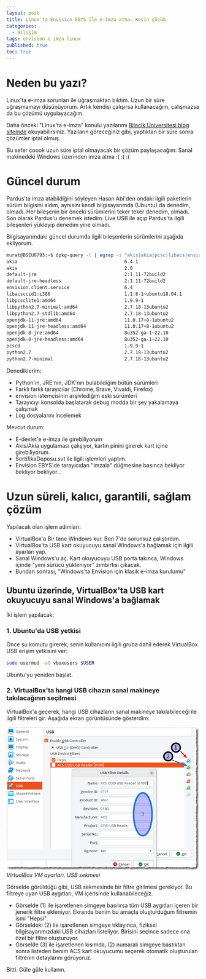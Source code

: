 ```yaml
---
layout: post
title: Linux'ta Envision EBYS ile e-imza atma. Kesin çözüm.
categories:
  - Bilişim
tags: envision e-imza linux
published: true
toc: true
---
```


# Neden bu yazı?
Linux'ta e-imza sorunları ile uğraşmaktan bıktım. Uzun bir süre uğraşmamayı düşünüyorum. Artık kendisi çalışırsa kullanacağım, çalışmazsa da bu çözümü uygulayacağım.

Daha önceki "Linux'ta e-imza" konulu yazılarımı [Bilecik Üniversitesi blog sitemde](http://web.bilecik.edu.tr/murat-ozalp?s=linux+e-imza) okuyabilirsiniz. Yazıların göreceğiniz gibi, yaptıktan bir süre sonra çözümler iptal olmuş.

Bu sefer çoook uzun süre iptal olmayacak bir çözüm paylaşacağım: Sanal makinedeki Windows üzerinden imza atma :( :( :(

# Güncel durum
Pardus'ta imza atabildiğini söyleyen Hasan Abi'den ondaki ilgili paketlerin sürüm bilgisini aldım, aynısını kendi bilgisayarımda (Ubuntu) da denedim, olmadı. Her bileşenin bir önceki sürümlerini teker teker denedim, olmadı. Son olarak Pardus'u denemek istedim. Live USB ile açıp Pardus'ta ilgili bileşenleri yükleyip denedim yine olmadı.

Bilgisayarımdaki güncel durumda ilgili bileşenlerin sürümlerini aşağıda ekliyorum.

```bash
murat@BSEU0793:~$ dpkg-query -l | egrep -i "akis|akia|pcsc|libacs|envision|jre|python2" | cut -c5-71
akia                                       6.4.1                   
akis                                       2.0                     
default-jre                                2:1.11-72build2         
default-jre-headless                       2:1.11-72build2         
envision.client.service                    6.4                     
libacsccid1:i386                           1.1.8-1~ubuntu18.04.1   
libpcsclite1:amd64                         1.9.9-1                 
libpython2.7-minimal:amd64                 2.7.18-13ubuntu2        
libpython2.7-stdlib:amd64                  2.7.18-13ubuntu2        
openjdk-11-jre:amd64                       11.0.17+8-1ubuntu2      
openjdk-11-jre-headless:amd64              11.0.17+8-1ubuntu2      
openjdk-8-jre:amd64                        8u352-ga-1~22.10        
openjdk-8-jre-headless:amd64               8u352-ga-1~22.10        
pcscd                                      1.9.9-1                 
python2.7                                  2.7.18-13ubuntu2        
python2.7-minimal                          2.7.18-13ubuntu2        
```

Denediklerim:
- Python'ın, JRE'nin, JDK'nın bulabildiğim bütün sürümleri
- Farklı farklı tarayıcılar (Chrome, Brave, Vivaldi, Firefox)
- envision istemcisinin arşivlediğim eski sürümleri
- Tarayıcıyı konsolda başlatarak debug modda bir şey yakalamaya çalışmak
- Log dosyalarını incelemek

Mevcut durum:
- E-devlet'e e-imza ile girebiliyorum
- Akis/Akia uygulaması çalışıyor, kartın pinini girerek kart içine girebiliyorum.
- SertifikaDeposu.svt ile ilgili işlemleri yaptım.
- Envision EBYS'de tarayıcıdan "imzala" düğmesine basınca bekliyor bekliyor bekliyor...

# Uzun süreli, kalıcı, garantili, sağlam çözüm

Yapılacak olan işlem adımları:
- VirtualBox'a Bir tane Windows kur. Ben 7'de sorunsuz çalıştırdım.
- VirtualBox'ta USB kart okuyucuyu sanal Windows'a bağlamak için ilgili ayarları yap.
- Sanal Windows'u aç. Kart okuyucuyu USB porta takınca, Windows içinde "yeni sürücü yükleniyor" zımbırtısı çıkacak.
- Bundan sonrası, "Windows'ta Envision için klasik e-imza kurulumu"

## Ubuntu üzerinde, VirtualBox'ta USB kart okuyucuyu sanal Windows'a bağlamak
İki işlem yapılacak:

### 1. Ubuntu'da USB yetkisi
Önce şu komutu girerek, senin kullanıcını ilgili gruba dahil ederek VirtualBox USB erişim yetkisini ver:
```bash
sudo usermod -aG vboxusers $USER
```

Ubuntu'yu yeniden başlat.

### 2. VirtualBox'ta hangi USB cihazın sanal makineye takılacağının seçilmesi
VirtualBox'a geçerek, hangi USB cihazların sanal makineye takılabileceği ile ilgili filtreleri gir. Aşağıda ekran görüntüsünde gösterdim:

![](/images/2022-12-09-linux-envision-eimza-kesincozum.png)
_VirtualBox VM ayarları. USB sekmesi_

Görselde görüldüğü gibi, USB sekmesinde bir filtre girilmesi gerekiyor. Bu filtreye uyan USB aygıtları, VM içerisinde kullanabileceğiz.

- Görselde (1) ile işaretlenen simgeye basılırsa tüm USB aygıtları içeren bir jenerik filtre ekleniyor. Ekranda benim bu amaçla oluşturduğum filtremin ismi "Hepsi".
- Görseldeki (2) ile işaretlenen simgeye tıklayınca, fiziksel bilgisayarımızdaki USB cihazları listeliyor. Birisini seçince sadece ona özel bir filtre oluşturuyor.
- Görselde (3) ile işaretlenen kısımda, (2) numaralı simgeye bastıktan sonra listeden benim ACS kart okuyucumu seçerek otomatik oluşturulan filtrenin detaylarını görüyoruz.

Bitti. Güle güle kullanın.